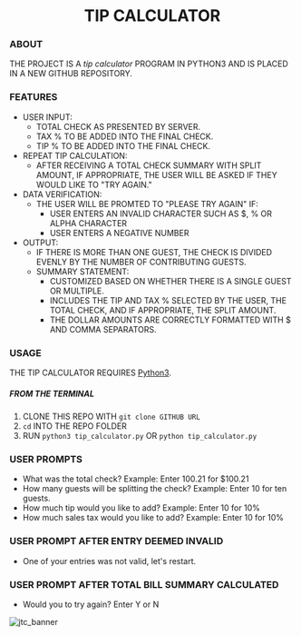 <h1 align="center"> TIP CALCULATOR

### ABOUT
THE PROJECT IS A *tip calculator* PROGRAM IN PYTHON3 AND IS PLACED IN A NEW GITHUB REPOSITORY.

### FEATURES
- USER INPUT:
    * TOTAL CHECK AS PRESENTED BY SERVER.
    * TAX % TO BE ADDED INTO THE FINAL CHECK.
    * TIP % TO BE ADDED INTO THE FINAL CHECK.
- REPEAT TIP CALCULATION:
	* AFTER RECEIVING A TOTAL CHECK SUMMARY WITH SPLIT AMOUNT, IF APPROPRIATE, THE USER WILL BE ASKED IF THEY WOULD LIKE TO "TRY AGAIN."
- DATA VERIFICATION:
	* THE USER WILL BE PROMTED TO "PLEASE TRY AGAIN" IF:
		* USER ENTERS AN INVALID CHARACTER SUCH AS $, % OR ALPHA CHARACTER
		* USER ENTERS A NEGATIVE NUMBER
- OUTPUT:
	* IF THERE IS MORE THAN ONE GUEST, THE CHECK IS DIVIDED EVENLY BY THE NUMBER OF CONTRIBUTING GUESTS.
	* SUMMARY STATEMENT:
		* CUSTOMIZED BASED ON WHETHER THERE IS A SINGLE GUEST OR MULTIPLE.
		* INCLUDES THE TIP AND TAX % SELECTED BY THE USER, THE TOTAL CHECK, AND IF APPROPRIATE, THE SPLIT AMOUNT.
		* THE DOLLAR AMOUNTS ARE CORRECTLY FORMATTED WITH $ AND COMMA SEPARATORS.

### USAGE
THE TIP CALCULATOR REQUIRES [Python3](https://www.python.org/downloads/).

##### FROM THE TERMINAL
1. CLONE THIS REPO WITH `git clone GITHUB URL`
2. `cd` INTO THE REPO FOLDER
3. RUN `python3 tip_calculator.py` OR `python tip_calculator.py`

### USER PROMPTS
* What was the total check? Example: Enter 100.21 for $100.21
* How many guests will be splitting the check? Example: Enter 10 for ten guests.
* How much tip would you like to add? Example: Enter 10 for 10%
* How much sales tax would you like to add? Example: Enter 10 for 10%

### USER PROMPT AFTER ENTRY DEEMED INVALID
* One of your entries was not valid, let\'s restart.

### USER PROMPT AFTER TOTAL BILL SUMMARY CALCULATED
* Would you to try again? Enter Y or N

![jtc_banner](https://user-images.githubusercontent.com/7483633/131503466-5944f383-11c7-4444-83eb-fb8bf10a3c78.jpeg)